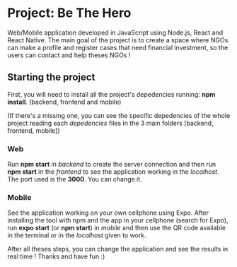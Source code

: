 # Project: Be The Hero

Web/Mobile application developed in JavaScript using Node.js, React and React Native. The main goal of the project is to create a space 
where NGOs can make a profile and register cases that need financial investment, so the users can contact and help theses NGOs !


## Starting the project

First, you will need to install all the project's depedencies running: **npm install**. (backend, frontend and mobile) 

(If there's a missing one, you can see the specific depedencies of the whole project reading each *depedencies* files in the 3 main folders [backend, frontend, mobile])

### Web

Run **npm start** in *backend* to create the server connection and then run **npm start** in the *frontend* to see the application working in the *localhost*. The port used is the **3000**. You can change it.

### Mobile

See the application working on your own cellphone using Expo. After installing the tool with npm and the app in your cellphone (search for Expo), run **expo start** (or **npm start**) in *mobile* and then use the QR code available in the terminal or in the *localhost* given to work.  

After all theses steps, you can change the application and see the results in real time ! Thanks and have fun :)
